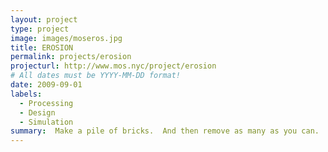 ```yaml
---
layout: project
type: project
image: images/moseros.jpg
title: EROSION
permalink: projects/erosion
projecturl: http://www.mos.nyc/project/erosion
# All dates must be YYYY-MM-DD format!
date: 2009-09-01
labels:
  - Processing
  - Design
  - Simulation
summary:  Make a pile of bricks.  And then remove as many as you can.  Stop right before it collapses.  Developed for <a href="http://mos.nyc">MOS</a>. 
---
```


